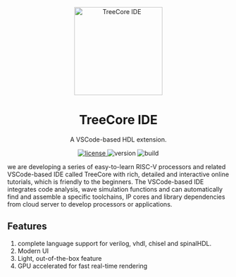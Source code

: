 <p align="center">
    <img width="200px" src="https://github.com/microdynamics-cpu/tree-core-ide-resources/blob/main/images/logos/treecore_logo_200x200.png" align="center" alt="TreeCore IDE" />
    <h1 align="center">TreeCore IDE</h1>
    <p align="center">A VSCode-based HDL extension.</p>
</p>
<p align="center">
    <a href="./LICENSE">
        <img alt="license" src="https://img.shields.io/github/license/microdynamics-cpu/tree_core_cpu.svg" />
    </a>
    <img alt="version" src="https://img.shields.io/badge/version-1.0.0-FF69B4.svg" />
    <img alt="build" src="https://travis-ci.org/microdynamics-cpu/tree_core_cpu.svg?branch=main" />
</p>


we are developing a series of easy-to-learn RISC-V processors and related VSCode-based IDE called TreeCore with rich, detailed and interactive online tutorials, which is friendly to the beginners. The VSCode-based IDE integrates code analysis, wave simulation functions and can automatically find and assemble a specific toolchains, IP cores and library dependencies from cloud server to develop processors or applications.

## Features

1. complete language support for verilog, vhdl, chisel and spinalHDL.
2. Modern UI
3. Light, out-of-the-box feature
4. GPU accelerated for fast real-time rendering
